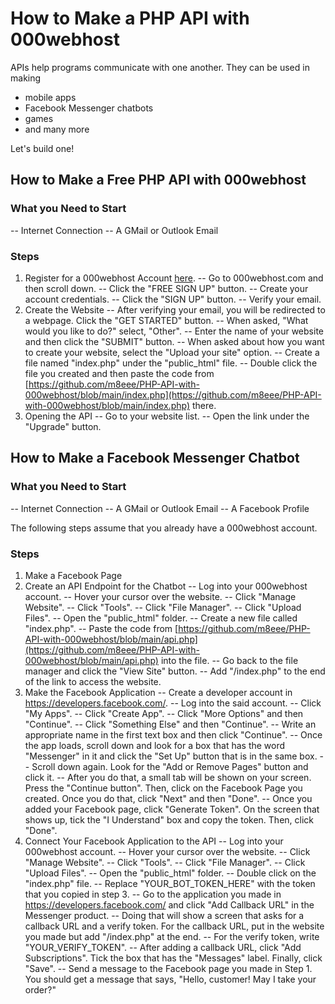 # How to Make a PHP API with 000webhost

APIs help programs communicate with one another. They can be used in making
- mobile apps
- Facebook Messenger chatbots
- games
- and many more

Let's build one!

## How to Make a Free PHP API with 000webhost

### What you Need to Start
-- Internet Connection
-- A GMail or Outlook Email

### Steps
1. Register for a 000webhost Account [here](https://ph.000webhost.com/free-website-sign-up).
-- Go to 000webhost.com and then scroll down.
-- Click the "FREE SIGN UP" button.
-- Create your account credentials.
-- Click the "SIGN UP" button.
-- Verify your email.
2. Create the Website
-- After verifying your email, you will be redirected to a webpage. Click the "GET STARTED" button.
-- When asked, "What would you like to do?" select, "Other".
-- Enter the name of your website and then click the "SUBMIT" button.
-- When asked about how you want to create your website, select the "Upload your site" option.
-- Create a file named "index.php" under the "public_html" file.
-- Double click the file you created and then paste the code from [https://github.com/m8eee/PHP-API-with-000webhost/blob/main/index.php](https://github.com/m8eee/PHP-API-with-000webhost/blob/main/index.php) there.
3. Opening the API
-- Go to your website list.
-- Open the link under the "Upgrade" button.

## How to Make a Facebook Messenger Chatbot

### What you Need to Start
-- Internet Connection
-- A GMail or Outlook Email
-- A Facebook Profile

The following steps assume that you already have a 000webhost account.
### Steps

1. Make a Facebook Page
2. Create an API Endpoint for the Chatbot
-- Log into your 000webhost account.
-- Hover your cursor over the website.
-- Click "Manage Website".
-- Click "Tools".
-- Click "File Manager".
-- Click "Upload Files".
-- Open the "public_html" folder.
-- Create a new file called "index.php".
-- Paste the code from [https://github.com/m8eee/PHP-API-with-000webhost/blob/main/api.php](https://github.com/m8eee/PHP-API-with-000webhost/blob/main/api.php) into the file.
-- Go back to the file manager and click the "View Site" button.
-- Add "/index.php" to the end of the link to access the website.
3. Make the Facebook Application
-- Create a developer account in https://developers.facebook.com/.
-- Log into the said account.
-- Click "My Apps".
-- Click "Create App".
-- Click "More Options" and then "Continue".
-- Click "Something Else" and then "Continue".
-- Write an appropriate name in the first text box and then click "Continue".
-- Once the app loads, scroll down and look for a box that has the word "Messenger" in it and click the "Set Up" button that is in the same box.
-- Scroll down again. Look for the "Add or Remove Pages" button and click it.
-- After you do that, a small tab will be shown on your screen. Press the "Continue button". Then, click on the Facebook Page you created. Once you do that, click "Next" and then "Done".
-- Once you added your Facebook page, click "Generate Token". On the screen that shows up, tick the "I Understand" box and copy the token. Then, click "Done".
4. Connect Your Facebook Application to the API
-- Log into your 000webhost account.
-- Hover your cursor over the website.
-- Click "Manage Website".
-- Click "Tools".
-- Click "File Manager".
-- Click "Upload Files".
-- Open the "public_html" folder.
-- Double click on the "index.php" file.
-- Replace "YOUR_BOT_TOKEN_HERE" with the token that you copied in step 3.
-- Go to the application you made in https://developers.facebook.com/ and click "Add Callback URL" in the Messenger product.
-- Doing that will show a screen that asks for a callback URL and a verify token. For the callback URL, put in the website you made but add "/index.php" at the end.
-- For the verify token, write "YOUR_VERIFY_TOKEN".
-- After adding a callback URL, click "Add Subscriptions". Tick the box that has the "Messages" label. Finally, click "Save".
-- Send a message to the Facebook page you made in Step 1. You should get a message that says, "Hello, customer! May I take your order?"